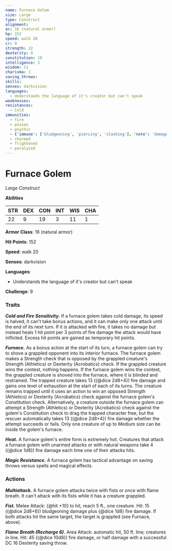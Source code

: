 ```yaml
---
name: Furnace Golem
size: Large
type: Construct
alignment: 
ac: 16 (natural armor)
hp: 152
speed: walk 20
cr: 9
strength: 22
dexterity: 9
constitution: 19
intelligence: 3
wisdom: 11
charisma: 1
saving_throws:
skills:
senses: darkvision
languages:
  - Understands the language of it's creator but can't speak
weaknesses:
resistances:
  - Cold
immunities:
  - fire
  - poison
  - psychic
  - {'immune': ['bludgeoning', 'piercing', 'slashing'], 'note': 'damage from weapons that are neither magical nor adamantine'}
  - charmed
  - frightened
  - paralyzed
---
```


# Furnace Golem

*Large Construct*

**Abilities**

| STR | DEX | CON | INT | WIS | CHA |
| --- | --- | --- | --- | --- | --- |
| 22 | 9 | 19 | 3 | 11 | 1 |

**Armor Class**: 16 (natural armor)

**Hit Points**: 152

**Speed**: walk 20

**Senses**: darkvision

**Languages**:
  - Understands the language of it's creator but can't speak

**Challenge**: 9

### Traits
***Cold and Fire Sensitivity.*** If a furnace golem takes cold damage, its speed is halved, it can't take bonus actions, and it can make only one attack until the end of its next turn. If it is attacked with fire, it takes no damage but instead heals 1 hit point per 3 points of fire damage the attack would have inflicted. Excess hit points are gained as temporary hit points.

***Furnace.*** As a bonus action at the start of its turn, a furnace golem can try to shove a grappled opponent into its interior furnace. The furnace golem makes a Strength check that is opposed by the grappled creature's Strength (Athletics) or Dexterity (Acrobatics) check. If the grappled creature wins the contest, nothing happens. If the furnace golem wins the contest, the grappled creature is shoved into the furnace, where it is blinded and restrained. The trapped creature takes 13 ({@dice 2d8+4}) fire damage and gains one level of exhaustion at the start of each of its turns. The creature remains trapped until it uses an action to win an opposed Strength (Athletics) or Dexterity (Acrobatics) check against the furnace golem's Constitution check. Alternatively, a creature outside the furnace golem can attempt a Strength (Athletics) or Dexterity (Acrobatics) check against the golem's Constitution check to drag the trapped character free, but the rescuer automatically takes 13 ({@dice 2d8+4}) fire damage whether the attempt succeeds or fails. Only one creature of up to Medium size can be inside the golem's furnace.

***Heat.*** A furnace golem's entire form is extremely hot. Creatures that attack a furnace golem with unarmed attacks or with natural weapons take 4 ({@dice 1d8}) fire damage each time one of their attacks hits.

***Magic Resistance.*** A furnace golem has tactical advantage on saving throws versus spells and magical effects.

### Actions
***Multiattack.*** A furnace golem attacks twice with fists or once with flame breath. It can't attack with its fists while it has a creature grappled.

***Fist.*** Melee Attack: {@hit +10} to hit, reach 5 ft., one creature. Hit: 15 ({@dice 2d8+6}) bludgeoning damage plus {@dice 1d8} fire damage. If both attacks hit the same target, the target is grappled (see Furnace, above).

***Flame Breath (Recharge 6).*** Area Attack: automatic hit, 50 ft. line; creatures in line. Hit: 45 ({@dice 10d8}) fire damage, or half damage with a successful DC 16 Dexterity saving throw.

